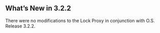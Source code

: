## What’s New in 3.2.2

There were no modifications to the Lock Proxy in conjunction with O.S. Release 3.2.2.